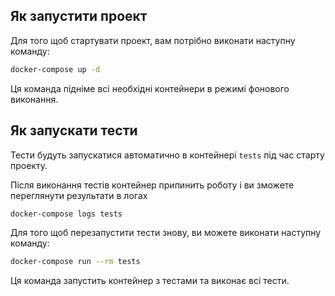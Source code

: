 ## Як запустити проект

Для того щоб стартувати проект, вам потрібно виконати наступну команду:

```sh
docker-compose up -d
```

Ця команда підніме всі необхідні контейнери в режимі фонового виконання.

## Як запускати тести

Тести будуть запускатися автоматично в контейнері `tests` під час старту проекту.

Після виконання тестів контейнер припинить роботу і ви зможете переглянути результати в логах

```sh
docker-compose logs tests
```

Для того щоб перезапустити тести знову, ви можете виконати наступну команду:

```sh
docker-compose run --rm tests
```

Ця команда запустить контейнер з тестами та виконає всі тести.
